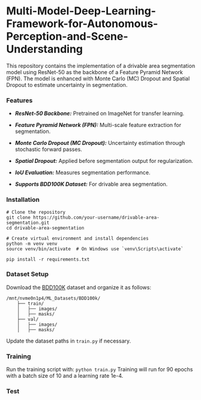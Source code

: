 # Multi-Model-Deep-Learning-Framework-for-Autonomous-Perception-and-Scene-Understanding


This repository contains the implementation of a drivable area segmentation model using ResNet-50 as the backbone of a Feature Pyramid Network (FPN). The model is enhanced with Monte Carlo (MC) Dropout and Spatial Dropout to estimate uncertainty in segmentation.

### **Features**
- **_ResNet-50 Backbone:_** Pretrained on ImageNet for transfer learning.

- **_Feature Pyramid Network (FPN):_** Multi-scale feature extraction for segmentation.

- **_Monte Carlo Dropout (MC Dropout):_** Uncertainty estimation through stochastic forward passes.

- **_Spatial Dropout:_** Applied before segmentation output for regularization.

- **_IoU Evaluation:_** Measures segmentation performance.

- **_Supports BDD100K Dataset:_** For drivable area segmentation.

### **Installation**
```
# Clone the repository
git clone https://github.com/your-username/drivable-area-segmentation.git
cd drivable-area-segmentation

# Create virtual environment and install dependencies
python -m venv venv
source venv/bin/activate  # On Windows use `venv\Scripts\activate`

pip install -r requirements.txt
```

### **Dataset Setup**
Download the [BDD100K](https://bair.berkeley.edu/blog/2018/05/30/bdd/) dataset and organize it as follows:
```
/mnt/nvme0n1p4/ML_Datasets/BDD100k/
    ├── train/
    │   ├── images/
    │   ├── masks/
    ├── val/
    │   ├── images/
    │   ├── masks/
```
Update the dataset paths in ```train.py``` if necessary.

### **Training**
Run the training script with: 
``` python train.py ```
Training will run for 90 epochs with a batch size of 10 and a learning rate 1e-4.


### **Test**

